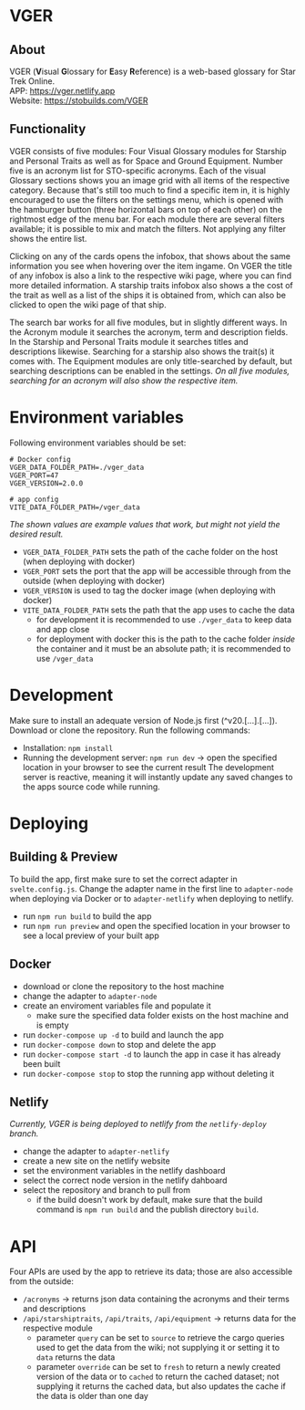# VGER
## About

VGER (**V**isual **G**lossary for **E**asy **R**eference) is a web-based glossary for Star Trek Online.<br>
APP: https://vger.netlify.app <br>
Website: https://stobuilds.com/VGER <br>

## Functionality
VGER consists of five modules: Four Visual Glossary modules for Starship and Personal Traits as well as for  Space and Ground Equipment. Number five is an acronym list for STO-specific acronyms. Each of the visual Glossary sections shows you an image grid with all items of the respective category. Because that's still too much to find a specific item in, it is highly encouraged to use the filters on the settings menu, which is opened with the hamburger button (three horizontal bars on top of each other) on the rightmost edge of the menu bar. For each module there are several filters available; it is possible to mix and match the filters. Not applying any filter shows the entire list. 

Clicking on any of the cards opens the infobox, that shows about the same information you see when hovering over the item ingame. On VGER the title of any infobox is also a link to the respective wiki page, where you can find more detailed information. A starship traits infobox also shows a the cost of the trait as well as a list of the ships it is obtained from, which can also be clicked to open the wiki page of that ship.

The search bar works for all five modules, but in slightly different ways. In the Acronym module it searches the acronym, term and description fields. In the Starship and Personal Traits module it searches titles and descriptions likewise. Searching for a starship also shows the trait(s) it comes with. The Equipment modules are only title-searched by default, but searching descriptions can be enabled in the settings. *On all five modules, searching for an acronym will also show the respective item.*

# Environment variables

Following environment variables should be set:
```
# Docker config
VGER_DATA_FOLDER_PATH=./vger_data
VGER_PORT=47
VGER_VERSION=2.0.0

# app config
VITE_DATA_FOLDER_PATH=/vger_data
```
*The shown values are example values that work, but might not yield the desired result.*

- `VGER_DATA_FOLDER_PATH` sets the path of the cache folder on the host (when deploying with docker)
- `VGER_PORT` sets the port that the app will be accessible through from the outside (when deploying with docker)
- `VGER_VERSION` is used to tag the docker image (when deploying with docker)
- `VITE_DATA_FOLDER_PATH` sets the path that the app uses to cache the data
    - for development it is recommended to use `./vger_data` to keep data and app close
    - for deployment with docker this is the path to the cache folder *inside* the container and it must be an absolute path; it is recommended to use `/vger_data`

# Development

Make sure to install an adequate version of Node.js first (^v20.[...].[...]). Download or clone the repository. Run the following commands:
- Installation: `npm install`
- Running the development server: `npm run dev` -> open the specified location in your browser to see the current result
The development server is reactive, meaning it will instantly update any saved changes to the apps source code while running.

# Deploying
## Building & Preview

To build the app, first make sure to set the correct adapter in `svelte.config.js`. Change the adapter name in the first line to `adapter-node` when deploying via Docker or to `adapter-netlify` when deploying to netlify.
- run `npm run build` to build the app
- run `npm run preview` and open the specified location in your browser to see a local preview of your built app

## Docker

- download or clone the repository to the host machine
- change the adapter to `adapter-node`
- create an enviroment variables file and populate it
    - make sure the specified data folder exists on the host machine and is empty
- run `docker-compose up -d` to build and launch the app
- run `docker-compose down` to stop and delete the app
- run `docker-compose start -d` to launch the app in case it has already been built
- run `docker-compose stop` to stop the running app without deleting it

## Netlify
*Currently, VGER is being deployed to netlify from the `netlify-deploy` branch.*
- change the adapter to `adapter-netlify`
- create a new site on the netlify website
- set the environment variables in the netlify dashboard
- select the correct node version in the netlify dahboard
- select the repository and branch to pull from
    - if the build doesn't work by default, make sure that the build command is `npm run build` and the publish directory `build`.

# API

Four APIs are used by the app to retrieve its data; those are also accessible from the outside:
- `/acronyms` -> returns json data containing the acronyms and their terms and descriptions
- `/api/starshiptraits`, `/api/traits`, `/api/equipment` -> returns data for the respective module
    - parameter `query` can be set to `source` to retrieve the cargo queries used to get the data from the wiki; not supplying it or setting it to `data` returns the data
    - parameter `override` can be set to `fresh` to return a newly created version of the data or to `cached` to return the cached dataset; not supplying it returns the cached data, but also updates the cache if the data is older than one day
